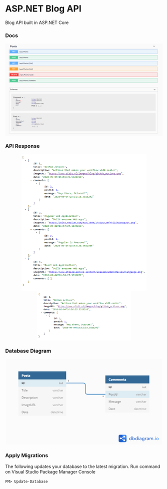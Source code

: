 # ASP.NET Blog API
Blog API built in ASP.NET Core

### Docs

<img src="internals/swagger.PNG" align="center">

### API Response

<p align="center">
    <img width="400" src="internals/response.PNG" align="center" float="left">
    <img width="300" src="internals/response-single.PNG" align="center" float="right" hspace=50>
</P>

### Database Diagram

<p align="center">
    <img width="500" src="internals/relationship.png">
</p>

### Apply Migrations
The following updates your database to the latest migration. Run command on Visual Studio Package Manager Console

```
PM> Update-Database
```